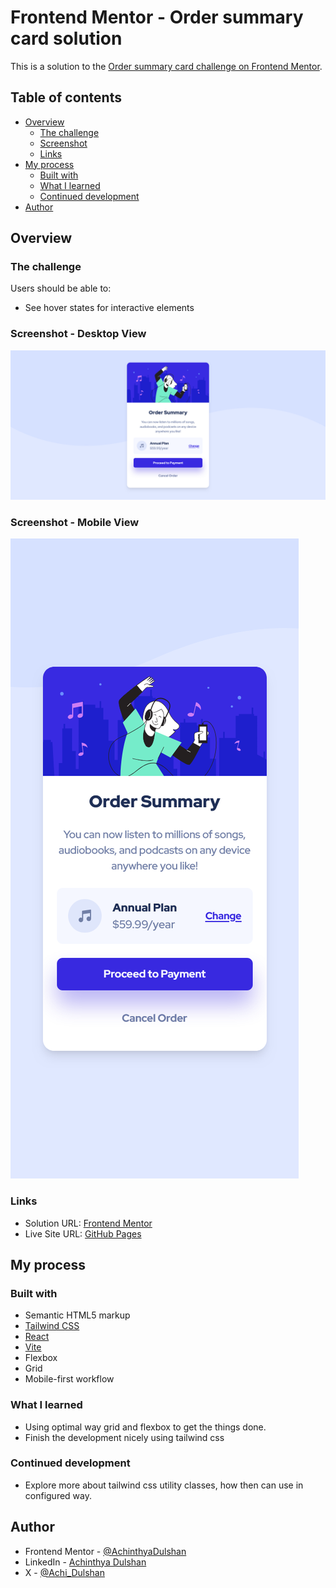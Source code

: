 # Frontend Mentor - Order summary card solution

This is a solution to the [Order summary card challenge on Frontend Mentor](https://www.frontendmentor.io/challenges/order-summary-component-QlPmajDUj).

## Table of contents

- [Overview](#overview)
  - [The challenge](#the-challenge)
  - [Screenshot](#screenshot)
  - [Links](#links)
- [My process](#my-process)
  - [Built with](#built-with)
  - [What I learned](#what-i-learned)
  - [Continued development](#continued-development)
- [Author](#author)


## Overview

### The challenge

Users should be able to:

- See hover states for interactive elements

### Screenshot - Desktop View

![](./src/assets/images/design/Screenshot%20Frontend%20Mentor%20Order%20summary%20card-desktop.png)

### Screenshot - Mobile View

![](./src/assets/images/design/Screenshot%20Frontend%20Mentor%20Order%20summary%20card-mobile.png)

### Links

- Solution URL: [Frontend Mentor](https://www.frontendmentor.io/solutions/order-summary-card-using-react-and-tailwind--rJCzDwHfc)
- Live Site URL: [GitHub Pages](https://achinthyadulshan.github.io/order-summary-card/)

## My process

### Built with

- Semantic HTML5 markup
- [Tailwind CSS](https://tailwindcss.com/)
- [React](https://reactjs.org/)
- [Vite](https://vitejs.dev/)
- Flexbox
- Grid
- Mobile-first workflow

### What I learned

- Using optimal way grid and flexbox to get the things done.
- Finish the development nicely using tailwind css

### Continued development
- Explore more about tailwind css utility classes, how then can use in configured way.

## Author

<!-- - Website - [Add your name here](https://www.your-site.com) -->
- Frontend Mentor - [@AchinthyaDulshan](https://www.frontendmentor.io/profile/AchinthyaDulshan)
- LinkedIn - [Achinthya Dulshan](https://www.linkedin.com/in/achinthya-dulshan-6a0616221/)
- X - [@Achi_Dulshan](https://x.com/Achi_Dulshan)


